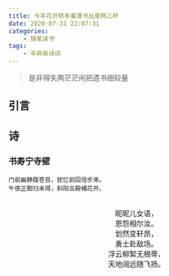 ```yaml
---
title: 今年花开转多事薄书丛里两三杯
date: 2020-07-31 22:07:31
categories: 
    - 随笔读书
tags: 
    - 辛弃疾诗词
---
```


>是非得失两茫茫闲把遗书细较量


<!-- more -->

## 引言

## 诗

### 书寿宁寺壁
```commandline
门前幽静踏苍苔，犹忆前回信步来。
午夜正酣归未得，斜阳古殿橘花开。
```

<center>
<br>昵昵儿女语，<br>恩怨相尔汝。
<br>划然变轩昂，<br>勇士赴敌场。
<br>浮云柳絮无根蒂，<br>天地阔远随飞扬。
</center>


 